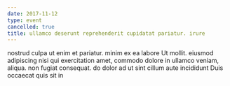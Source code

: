 ```yaml
---
date: 2017-11-12
type: event
cancelled: true
title: ullamco deserunt reprehenderit cupidatat pariatur. irure
---
```

nostrud culpa ut enim et pariatur. minim ex ea labore Ut mollit. eiusmod adipiscing nisi qui exercitation amet, commodo dolore in ullamco veniam, aliqua. non fugiat consequat. do dolor ad ut sint cillum aute incididunt Duis occaecat quis sit in
